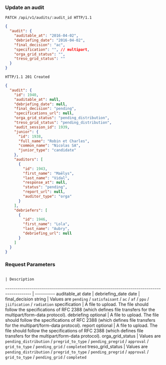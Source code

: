 ### Update an audit

```http
PATCH /api/v1/audits/:audit_id HTTP/1.1
```

```json
{
  "audit": {
    "auditable_at": "2016-04-02",
    "debriefing_date": "2016-04-02",
    "final_decision": "ac",
    "specification": "", // multipart,
    "orga_grid_status": "",
    "treso_grid_status": ""
  }
}
```

```http
HTTP/1.1 201 Created
```

```json
{
  "audit": {
    "id": 1940,
    "auditable_at": null,
    "debriefing_date": null,
    "final_decision": "pending",
    "specifications_url": null,
    "orga_grid_status": "pending_distribution",
    "treso_grid_status": "pending_distribution",
    "audit_session_id": 1939,
    "junior": {
      "id": 1938,
      "full_name": "Robin et Charles",
      "common_name": "Nicolas SA",
      "junior_type": "candidate"
    },
    "auditors": [
      {
        "id": 1943,
        "first_name": "Maëlys",
        "last_name": "Vidal",
        "response_at": null,
        "status": "pending",
        "report_url": null,
        "auditor_type": "orga"
      }
    ],
    "debriefers": [
      {
        "id": 1946,
        "first_name": "Lola",
        "last_name": "Aubry",
        "debriefing_url": null
      }
    ]
  }
}
```

### Request Parameters

                                                                                            | Description
------------------------------------------------------------------------------------------- | ----------
auditable_at <span class="details">date</span>                                          |
debriefing_date <span class="details">date</span> |
final_decision <span class="details">string</span> | Values are `pending` / `satisfaisant` / `ac` / `af` / `ppu` / `jiification` / `radiation`
specification <span class="details"></span>  | A file to upload. The file should follow the specifications of RFC 2388 (which defines file transfers for the multipart/form-data protocol).
debriefing <span class="details">optional</span> | A file to upload. The file should follow the specifications of RFC 2388 (which defines file transfers for the multipart/form-data protocol).
report <span class="details">optional</span> | A file to upload. The file should follow the specifications of RFC 2388 (which defines file transfers for the multipart/form-data protocol).
orga_grid_status | Values are `pending_distribution` / `pregrid_to_type` / `pending_pregrid` / `approval` / `grid_to_type` / `pending_grid` / `completed`
treso_grid_status | Values are `pending_distribution` / `pregrid_to_type` / `pending_pregrid` / `approval` / `grid_to_type` / `pending_grid` / `completed`

